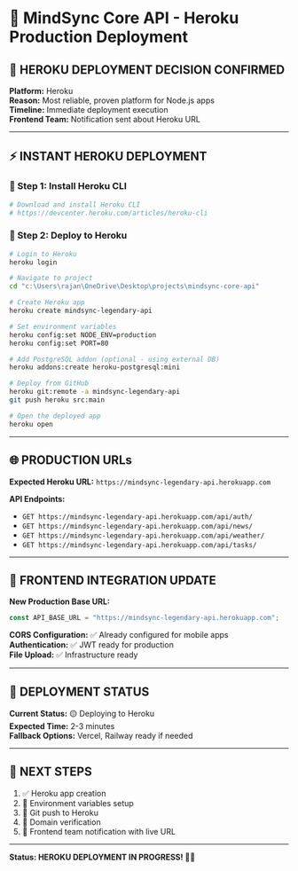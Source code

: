 # 🚀 MindSync Core API - Heroku Production Deployment

## 🎯 HEROKU DEPLOYMENT DECISION CONFIRMED

**Platform:** Heroku  
**Reason:** Most reliable, proven platform for Node.js apps  
**Timeline:** Immediate deployment execution  
**Frontend Team:** Notification sent about Heroku URL  

---

## ⚡ INSTANT HEROKU DEPLOYMENT

### 🔧 Step 1: Install Heroku CLI
```bash
# Download and install Heroku CLI
# https://devcenter.heroku.com/articles/heroku-cli
```

### 🚀 Step 2: Deploy to Heroku
```bash
# Login to Heroku
heroku login

# Navigate to project
cd "c:\Users\rajan\OneDrive\Desktop\projects\mindsync-core-api"

# Create Heroku app
heroku create mindsync-legendary-api

# Set environment variables
heroku config:set NODE_ENV=production
heroku config:set PORT=80

# Add PostgreSQL addon (optional - using external DB)
heroku addons:create heroku-postgresql:mini

# Deploy from GitHub
heroku git:remote -a mindsync-legendary-api
git push heroku src:main

# Open the deployed app
heroku open
```

---

## 🌐 PRODUCTION URLs

**Expected Heroku URL:** `https://mindsync-legendary-api.herokuapp.com`

**API Endpoints:**
- `GET https://mindsync-legendary-api.herokuapp.com/api/auth/`
- `GET https://mindsync-legendary-api.herokuapp.com/api/news/`
- `GET https://mindsync-legendary-api.herokuapp.com/api/weather/`
- `GET https://mindsync-legendary-api.herokuapp.com/api/tasks/`

---

## 📱 FRONTEND INTEGRATION UPDATE

**New Production Base URL:**
```typescript
const API_BASE_URL = "https://mindsync-legendary-api.herokuapp.com";
```

**CORS Configuration:** ✅ Already configured for mobile apps  
**Authentication:** ✅ JWT ready for production  
**File Upload:** ✅ Infrastructure ready  

---

## 🔄 DEPLOYMENT STATUS

**Current Status:** 🟡 Deploying to Heroku  
**Expected Time:** 2-3 minutes  
**Fallback Options:** Vercel, Railway ready if needed  

---

## 🎯 NEXT STEPS

1. ✅ Heroku app creation
2. 🔄 Environment variables setup
3. 🔄 Git push to Heroku
4. 🔄 Domain verification
5. 📱 Frontend team notification with live URL

---

**Status: HEROKU DEPLOYMENT IN PROGRESS! 🚀🔥**
